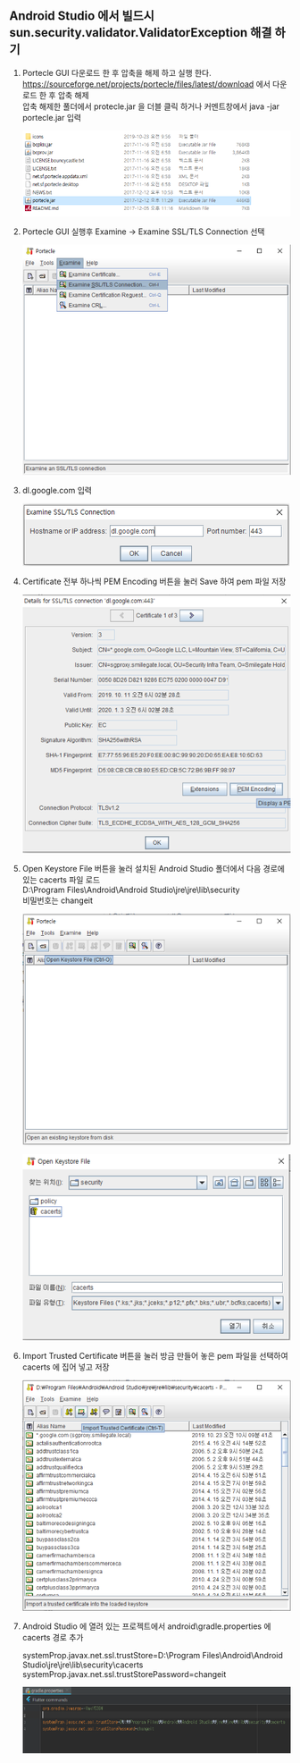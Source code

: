 ## Android Studio 에서 빌드시 sun.security.validator.ValidatorException 해결 하기

1. Portecle GUI 다운로드 한 후 압축을 해제 하고 실행 한다.
  https://sourceforge.net/projects/portecle/files/latest/download 에서 다운로드 한 후 압축 해제  
  압축 해제한 풀더에서 protecle.jar 을 더블 클릭 하거나 커멘트창에서 java -jar portecle.jar 입력
  
    ![Alt text](/image/Screenshot_24.png)

2. Portecle GUI 실행후 Examine -> Examine SSL/TLS Connection 선택
    
    ![Alt text](/image/Screenshot_25.png)   
  
3. dl.google.com 입력  

    ![Alt text](/image/Screenshot_26.png)   
  
4. Certificate 전부 하나씩 PEM Encoding 버튼을 눌러 Save 하여 pem 파일 저장  

    ![Alt text](/image/Screenshot_27.png)   
  
5. Open Keystore File 버튼을 눌러 설치된 Android Studio 폴더에서 다음 경로에 있는 cacerts 파일 로드  
  D:\Program Files\Android\Android Studio\jre\jre\lib\security  
  비밀번호는 changeit  
  
     ![Alt text](/image/Screenshot_28.png)   
     
     ![Alt text](/image/Screenshot_29.png)   
   
6. Import Trusted Certificate 버튼을 눌러 방금 만들어 놓은 pem 파일을 선택하여 cacerts 에 집어 넣고 저장   

    ![Alt text](/image/Screenshot_30.png)   
  
7. Android Studio 에 열려 있는 프로젝트에서 android\gradle.properties 에 cacerts 경로 추가  

    systemProp.javax.net.ssl.trustStore=D\:\\Program Files\\Android\\Android Studio\\jre\\jre\\lib\\security\\cacerts  
    systemProp.javax.net.ssl.trustStorePassword=changeit   

    ![Alt text](/image/Screenshot_32.png)   
<!--stackedit_data:
eyJoaXN0b3J5IjpbLTE1NzY1NzQzNzldfQ==
-->